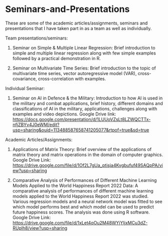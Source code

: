 # Seminars-and-Presentations
These are some of the academic articles/assignments, seminars and presentations that I have taken part in as a team as well as individually.

Team presentations/seminars: 
1. Seminar on Simple & Multiple Linear Regression:
Brief introduction to simple and multiple linear regression along with few simple examples followed by a practical demonstration in R.
  
2. Seminar on Multivariate Time Series:
Brief introduction to the topic of multivariate time series, vector autoregressive model (VAR), cross-covariance, cross-correlation with examples.

Individual Seminar:
1. Seminar on AI in Defence & the Military:
Introduction to how AI is used in the military and combat applications, brief history, different domains and classifications of AI in the military, applications, challenges along with examples and video depictions.
Google Drive link:
https://docs.google.com/presentation/d/1LUUoVZsLt8LZWQCTTx-nfjZBYv4J0eWM/edit?usp=sharing&ouid=113488587658741205077&rtpof=true&sd=true

Academic Articles/Assignments:
1. Applications of Matrix Theory:
Brief overview of the applications of matrix theory and matrix operations in the domain of computer graphics.
Google Drive Link: https://drive.google.com/file/d/1Of2L7gUa_ptisja4Kvgbufuf49SAQpPA/view?usp=sharing
   
2. Comparative Analysis of Performances of Different Machine Learning Models Applied to the World Happiness Report 2022 Data:
A comparative analysis of performances of different machine learning models applied to the World Happiness Report 2022 was studied. Various regression models and a neural network model was fitted to see which model performs best and which model can be used to predict future happiness scores. The analysis was done using R software.
Google Drive Link: https://drive.google.com/file/d/1xLet4qOu2M48WYjYIjxMCu3dZ-RUplh8/view?usp=sharing
